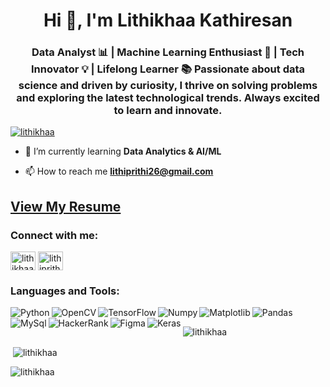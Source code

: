 <h1 align="center">Hi 👋, I'm Lithikhaa Kathiresan</h1>
<h3 align="center">Data Analyst 📊 | Machine Learning Enthusiast 🤖 | Tech Innovator 💡 | Lifelong Learner 📚 Passionate about data science and driven by curiosity, I thrive on solving problems and exploring the latest technological trends. Always excited to learn and innovate.</h3>

<p align="left"> <a href="https://github.com/ryo-ma/github-profile-trophy"><img src="https://github-profile-trophy.vercel.app/?username=lithikhaa" alt="lithikhaa" /></a> </p>

- 🌱 I’m currently learning **Data Analytics & AI/ML**

- 📫 How to reach me **lithiprithi26@gmail.com**
## [View My Resume](https://drive.google.com/file/d/1F4fBe_ZT1eWSwSQl1CjxBCrj1LaGNxAk/view?usp=sharing)



<h3 align="left">Connect with me:</h3>
<p align="left">
<a href="https://linkedin.com/in/lithikhaa kathiresan" target="blank"><img align="center" src="https://raw.githubusercontent.com/rahuldkjain/github-profile-readme-generator/master/src/images/icons/Social/linked-in-alt.svg" alt="lithikhaa kathiresan" height="30" width="40" /></a>
<a href="https://www.hackerrank.com/lithiprithi26" target="blank"><img align="center" src="https://raw.githubusercontent.com/rahuldkjain/github-profile-readme-generator/master/src/images/icons/Social/hackerrank.svg" alt="lithiprithi26" height="30" width="40" /></a>
</p>

<h3 align="left">Languages and Tools:</h3>
<img alt="Python" align = "left" src ="https://img.shields.io/badge/python-3670A0?style=for-the-badge&logo=python&logoColor=ffdd54" />
<img alt="OpenCV" align = "left" src ="https://img.shields.io/badge/opencv-%23white.svg?style=for-the-badge&logo=opencv&logoColor=white" />
<img alt="TensorFlow" align = "left" src ="https://img.shields.io/badge/TensorFlow-%23FF6F00.svg?style=for-the-badge&logo=TensorFlow&logoColor=white" />
<img alt="Numpy" align = "left" src ="https://img.shields.io/badge/numpy-%23013243.svg?style=for-the-badge&logo=numpy&logoColor=white" />
<img alt="Pandas" align = "bottom" src ="https://img.shields.io/badge/pandas-%23150458.svg?style=for-the-badge&logo=pandas&logoColor=white" />
<img alt="Matplotlib" align = "left" src ="https://img.shields.io/badge/Matplotlib-%23ffffff.svg?style=for-the-badge&logo=Matplotlib&logoColor=black)" />
<img alt="MySql" align = "left" src ="https://img.shields.io/badge/mysql-4479A1.svg?style=for-the-badge&logo=mysql&logoColor=white" />
<img alt="HackerRank" align = "left" src ="https://img.shields.io/badge/-Hackerrank-2EC866?style=for-the-badge&logo=HackerRank&logoColor=white" />
<img alt="Figma"  align = "left" src ="https://img.shields.io/badge/figma-%23F24E1E.svg?style=for-the-badge&logo=figma&logoColor=white" />
<img alt="Keras"  align = "left" src ="https://img.shields.io/badge/Keras-%23D00000.svg?style=for-the-badge&logo=Keras&logoColor=white" />





<p><img align="center" src="https://github-readme-streak-stats.herokuapp.com/?user=lithikhaa&" alt="lithikhaa" /></p>

<p>&nbsp;<img align="center" src="https://github-readme-stats.vercel.app/api?username=lithikhaa&show_icons=true&locale=en" alt="lithikhaa" /></p>

<p><img align="left" src="https://github-readme-stats.vercel.app/api/top-langs?username=lithikhaa&show_icons=true&locale=en&layout=compact" alt="lithikhaa" /></p>






























